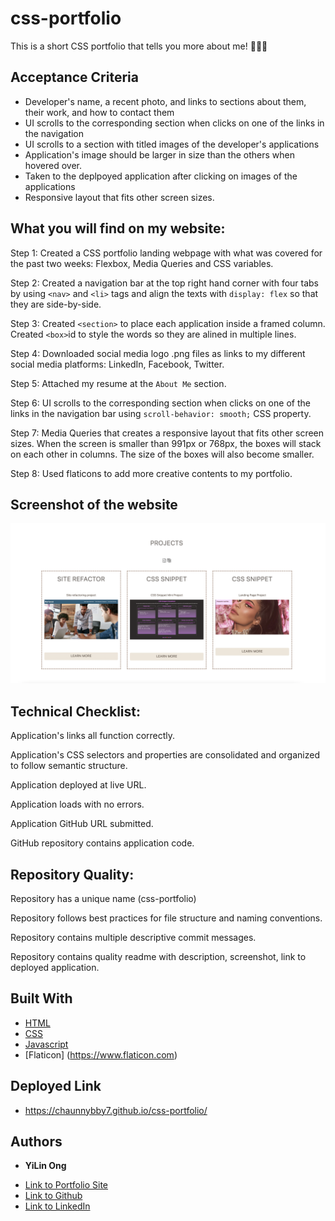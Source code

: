 # css-portfolio

This is a short CSS portfolio that tells you more about me! 💁🏻‍♀️


## Acceptance Criteria

- Developer's name, a recent photo, and links to sections about them, their work, and how to contact them
- UI scrolls to the corresponding section when clicks on one of the links in the navigation
- UI scrolls to a section with titled images of the developer's applications
- Application's image should be larger in size than the others when hovered over. 
- Taken to the deplpoyed application after clicking on images of the applications
- Responsive layout that fits other screen sizes. 


## What you will find on my website:

Step 1: Created a CSS portfolio landing webpage with what was covered for the past two weeks:
Flexbox, Media Queries and CSS variables.

Step 2: Created a navigation bar at the top right hand corner with four tabs by using `<nav>` and `<li>` tags and align the texts with `display: flex` so that they are side-by-side.

Step 3: Created `<section>` to place each application inside a framed column. Created `<box>`id to style the words so they are alined in multiple lines.

Step 4: Downloaded social media logo .png files as links to my different social media platforms: LinkedIn, Facebook, Twitter.

Step 5: Attached my resume at the `About Me` section.

Step 6: UI scrolls to the corresponding section when clicks on one of the links in the navigation bar using `scroll-behavior: smooth;` CSS property.

Step 7: Media Queries that creates a responsive layout that fits other screen sizes. 
When the screen is smaller than 991px or 768px, the boxes will stack on each other in columns. The size of the boxes will also become smaller. 

Step 8: Used flaticons to add more creative contents to my portfolio. 

## Screenshot of the website


![My Image](assets/images/cssport.png)




## Technical Checklist: 

Application's links all function correctly.

Application's CSS selectors and properties are consolidated and organized to follow semantic structure.

Application deployed at live URL.

Application loads with no errors.

Application GitHub URL submitted.

GitHub repository contains application code.



## Repository Quality: 


Repository has a unique name (css-portfolio)

Repository follows best practices for file structure and naming conventions.

Repository contains multiple descriptive commit messages.

Repository contains quality readme with description, screenshot, link to deployed application.




## Built With

* [HTML](https://developer.mozilla.org/en-US/docs/Web/HTML)
* [CSS](https://developer.mozilla.org/en-US/docs/Web/CSS)
* [Javascript](https://developer.mozilla.org/en-US/docs/Web/JavaScript)
* [Flaticon] (https://www.flaticon.com)

## Deployed Link

* https://chaunnybby7.github.io/css-portfolio/


## Authors

* **YiLin Ong** 

- [Link to Portfolio Site](https://github.com/chaunnybby7/css-portfolio)
- [Link to Github](https://github.com/chaunnybby7)
- [Link to LinkedIn](https://www.linkedin.com/in/chauntelleong)



